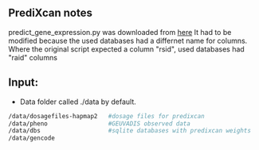 

PrediXcan notes
---------------

predict_gene_expression.py was downloaded from [here](https://github.com/hakyimlab/PrediXcan/tree/master/Software)
It had to be modified because the used databases had a differnet name for columns.
Where the original script expected a column "rsid", used databases had "raid" columns

Input:
------

- Data folder
called ./data by default.
``` bash
/data/dosagefiles-hapmap2   #dosage files for predixcan
/data/pheno                 #GEUVADIS observed data
/data/dbs                   #sqlite databases with predixcan weights
/data/gencode
```
